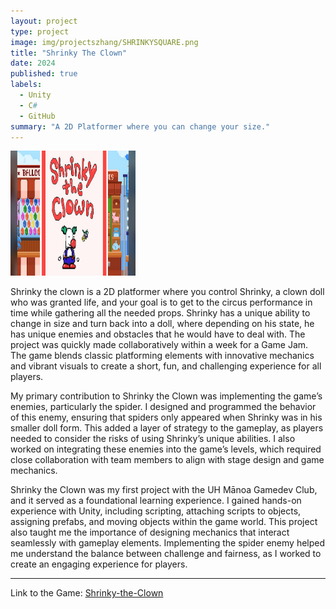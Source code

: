 ```yaml
---
layout: project
type: project
image: img/projectszhang/SHRINKYSQUARE.png
title: "Shrinky The Clown"
date: 2024
published: true
labels:
  - Unity
  - C#
  - GitHub
summary: "A 2D Platformer where you can change your size."
---
```


<img class="img-fluid" src="../img/projectszhang/SHRINKYULL.png" style="height: 200px; width: 200px;">

Shrinky the clown is a 2D platformer where you control Shrinky, a clown doll who was granted life, and your goal is to get to the circus performance in time while gathering all the needed props. Shrinky has a unique ability to change in size and turn back into a doll, where depending on his state, he has unique enemies and obstacles that he would have to deal with. The project was quickly made collaboratively within a week for a Game Jam. The game blends classic platforming elements with innovative mechanics and vibrant visuals to create a short, fun, and challenging experience for all players.

My primary contribution to Shrinky the Clown was implementing the game’s enemies, particularly the spider. I designed and programmed the behavior of this enemy, ensuring that spiders only appeared when Shrinky was in his smaller doll form. This added a layer of strategy to the gameplay, as players needed to consider the risks of using Shrinky’s unique abilities. I also worked on integrating these enemies into the game’s levels, which required close collaboration with team members to align with stage design and game mechanics.

Shrinky the Clown was my first project with the UH Mānoa Gamedev Club, and it served as a foundational learning experience. I gained hands-on experience with Unity, including scripting, attaching scripts to objects, assigning prefabs, and moving objects within the game world. This project also taught me the importance of designing mechanics that interact seamlessly with gameplay elements. Implementing the spider enemy helped me understand the balance between challenge and fairness, as I worked to create an engaging experience for players.

<hr>

Link to the Game: <a href="https://uhmanoagamedev.itch.io/shrinky-the-clown"><i class="large github icon "></i>Shrinky-the-Clown</a>
